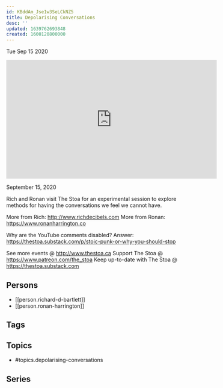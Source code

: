 ```yaml
---
id: KBddAm_Jse1w3SeLCkNZ5
title: Depolarising Conversations
desc: ''
updated: 1639762693848
created: 1600120800000
---
```





Tue Sep 15 2020

<iframe width="560" height="315" src="https://www.youtube.com/embed/8ZE_XnB_KYo" title="Depolarising Conversations w/ Richard D  Bartlett and Ronan Harrington" frameborder="0" allow="accelerometer; autoplay; clipboard-write; encrypted-media; gyroscope; picture-in-picture" allowfullscreen ></iframe>

September 15, 2020

Rich and Ronan visit The Stoa for an experimental session to explore methods for having the conversations we feel we cannot have.

More from Rich: http://www.richdecibels.com
More from Ronan: https://www.ronanharrington.co

Why are the YouTube comments disabled? Answer: https://thestoa.substack.com/p/stoic-punk-or-why-you-should-stop

See more events @ http://www.thestoa.ca
Support The Stoa @ https://www.patreon.com/the_stoa
Keep up-to-date with The Stoa @ https://thestoa.substack.com

## Persons

- [[person.richard-d-bartlett]]
- [[person.ronan-harrington]]

## Tags



## Topics

- #topics.depolarising-conversations

## Series



